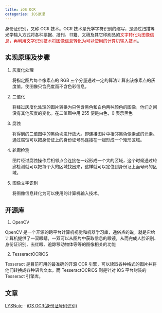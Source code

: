 ```yaml
---
title: iOS OCR
categories: iOS原理
---
```


身份证识别，又称 OCR 技术。OCR 技术是光学字符识别的缩写，是通过扫描等光学输入方式将各种票据、报刊、书籍、文稿及其它印刷品的<font color=#cc000>文字转化为图像信息，再利用文字识别技术将图像信息转化为可以使用的计算机输入技术</font>。

## 实现原理及步骤

1. 灰度化处理

	将指定图片每个像素点的 RGB 三个分量通过一定的算法计算出该像素点的灰度值，使图像只含亮度而不含色彩信息。
	
2. 二值化

	将经过灰度化处理的图片转换为只包含黑色和白色两种颜色的图像，他们之间没有其他灰度的变化。在二值图中用 255 便是白色，0 表示黑色
	
3. 腐蚀

	将得到的二值图中的黑色块进行放大。即连接图片中相邻黑色像素点的元素。通过腐蚀可以把身份证上的身份证号码连接在一起形成一个矩形区域。

4. 轮廊检测

	图片经过腐蚀操作后相邻点会连接在一起形成一个大的区域，这个时候通过轮廊检测就可以把每个大的区域找出来，这样就可以定位到身份证上面号码的区域。
	
5. 图像文字识别

	将图像信息转化为可以使用的计算机输入技术。


## 开源库

1. OpenCV

OpenCV 是一个开源的跨平台计算机视觉和机器学习库，通俗点的说，就是它给计算机提供了一双眼睛，一双可以从图片中获取信息的眼镜，从而完成人脸识别、身份证识别、去红眼、追踪移动物体等等的图像相关的功能

2. TesseractOCRiOS

Tesseract 是目前可用的最准确的开源 OCR 引擎，可以读取各种格式的图片并将他们转换成各种语言文本。而 TesseractOCRiOS 则是针对 iOS 平台封装的 Tesseract 引擎库。

## 文章

[LYSNote](https://www.jianshu.com/u/ec0c8a889343) - [iOS OCR(身份证号码识别)](https://www.jianshu.com/p/cc2efe73de10)